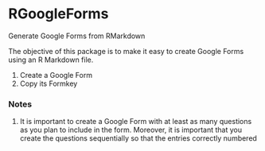 RGoogleForms
============

Generate Google Forms from RMarkdown


The objective of this package is to make it easy to create Google Forms using an R Markdown file.


1. Create a Google Form
2. Copy its Formkey


### Notes ###

1. It is important to create a Google Form with at least as many questions as you plan to include in the form. Moreover, it is important that you create the questions sequentially so that the entries correctly numbered